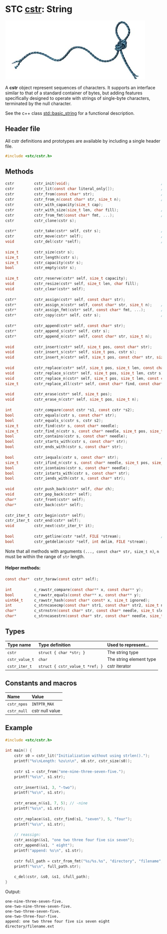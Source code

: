 # STC [cstr](../include/stc/cstr.h): String
![String](pics/string.jpg)

A **cstr** object represent sequences of characters. It supports an interface similar to that of a standard container of bytes, but adding features specifically designed to operate with strings of single-byte characters, terminated by the null character.

See the c++ class [std::basic_string](https://en.cppreference.com/w/cpp/string/basic_string) for a functional description.

## Header file

All cstr definitions and prototypes are available by including a single header file.

```c
#include <stc/cstr.h>
```
## Methods

```c
cstr         cstr_init(void);                                         // constructor; same as cstr_null.
cstr         cstr_lit(const char literal_only[]);                     // cstr from literal; no strlen().
cstr         cstr_from(const char* str);                              // constructor using strlen()
cstr         cstr_from_n(const char* str, size_t n);                  // constructor with specified length
cstr         cstr_with_capacity(size_t cap);
cstr         cstr_with_size(size_t len, char fill);                   // repeat fill len times
cstr         cstr_from_fmt(const char* fmt, ...);                     // printf() formatting
cstr         cstr_clone(cstr s);

cstr*        cstr_take(cstr* self, cstr s);                           // take the constructed or moved string
cstr         cstr_move(cstr* self);                                   // move string to caller, leave empty string
void         cstr_del(cstr *self);                                    // destructor

size_t       cstr_size(cstr s);
size_t       cstr_length(cstr s);
size_t       cstr_capacity(cstr s);
bool         cstr_empty(cstr s);

size_t       cstr_reserve(cstr* self, size_t capacity);
void         cstr_resize(cstr* self, size_t len, char fill);
void         cstr_clear(cstr* self);

cstr*        cstr_assign(cstr* self, const char* str);
cstr*        cstr_assign_n(cstr* self, const char* str, size_t n);    // assign n first chars of str
cstr*        cstr_assign_fmt(cstr* self, const char* fmt, ...);       // printf() formatting
cstr*        cstr_copy(cstr* self, cstr s);                           // cstr_take(self, cstr_clone(s))

cstr*        cstr_append(cstr* self, const char* str);
cstr*        cstr_append_s(cstr* self, cstr s);
cstr*        cstr_append_n(cstr* self, const char* str, size_t n);

void         cstr_insert(cstr* self, size_t pos, const char* str);
void         cstr_insert_s(cstr* self, size_t pos, cstr s);
void         cstr_insert_n(cstr* self, size_t pos, const char* str, size_t n);

void         cstr_replace(cstr* self, size_t pos, size_t len, const char* str);
void         cstr_replace_s(cstr* self, size_t pos, size_t len, cstr s);
void         cstr_replace_n(cstr* self, size_t pos, size_t len, const char* str, size_t n);
size_t       cstr_replace_all(cstr* self, const char* find, const char* replace);

void         cstr_erase(cstr* self, size_t pos);
void         cstr_erase_n(cstr* self, size_t pos, size_t n);

int          cstr_compare(const cstr *s1, const cstr *s2);
bool         cstr_equals(cstr s, const char* str);
bool         cstr_equals_s(cstr s, cstr s2);
size_t       cstr_find(cstr s, const char* needle);
size_t       cstr_find_n(cstr s, const char* needle, size_t pos, size_t nmax);
bool         cstr_contains(cstr s, const char* needle);
bool         cstr_starts_with(cstr s, const char* str);
bool         cstr_ends_with(cstr s, const char* str);

bool         cstr_iequals(cstr s, const char* str);                   // prefix i = case-insensitive
size_t       cstr_ifind_n(cstr s, const char* needle, size_t pos, size_t nmax);
bool         cstr_icontains(cstr s, const char* needle);
bool         cstr_istarts_with(cstr s, const char* str);
bool         cstr_iends_with(cstr s, const char* str);

void         cstr_push_back(cstr* self, char ch);
void         cstr_pop_back(cstr* self);
char*        cstr_front(cstr* self);
char*        cstr_back(cstr* self);

cstr_iter_t  cstr_begin(cstr* self);
cstr_iter_t  cstr_end(cstr* self);
void         cstr_next(cstr_iter_t* it);

bool         cstr_getline(cstr *self, FILE *stream);                  // cstr_getdelim(self, '\n', stream)
bool         cstr_getdelim(cstr *self, int delim, FILE *stream);
```

Note that all methods with arguments `(..., const char* str, size_t n)`, `n` must be within the range of `str` length.

#### Helper methods:
```c
const char*  cstr_toraw(const cstr* self);

int          c_rawstr_compare(const char** x, const char** y);
bool         c_rawstr_equals(const char** x, const char** y);
uint64_t     c_rawstr_hash(const char* const* x, size_t ignored);
int          c_strncasecmp(const char* str1, const char* str2, size_t n);
char*        c_strnstrn(const char* str, const char* needle, size_t slen, size_t nlen);
char*        c_strncasestrn(const char* str, const char* needle, size_t slen, size_t nlen);
```

## Types

| Type name         | Type definition                  | Used to represent...     |
|:------------------|:---------------------------------|:-------------------------|
| `cstr`            | `struct { char *str; }`          | The string type          |
| `cstr_value_t`    | `char`                           | The string element type  |
| `cstr_iter_t`     | `struct { cstr_value_t *ref; }`  | cstr iterator            |

## Constants and macros

| Name              | Value             |
|:------------------|:------------------|
|  `cstr_npos`      | `INTPTR_MAX`      |
|  `cstr_null`      | cstr null value   |

## Example
```c
#include <stc/cstr.h>

int main() {
    cstr s0 = cstr_lit("Initialization without using strlen().");
    printf("%s\nLength: %zu\n\n", s0.str, cstr_size(s0));

    cstr s1 = cstr_from("one-nine-three-seven-five.");
    printf("%s\n", s1.str);

    cstr_insert(&s1, 3, "-two");
    printf("%s\n", s1.str);

    cstr_erase_n(&s1, 7, 5); // -nine
    printf("%s\n", s1.str);

    cstr_replace(&s1, cstr_find(s1, "seven"), 5, "four");
    printf("%s\n", s1.str);

    // reassign:
    cstr_assign(&s1, "one two three four five six seven");
    cstr_append(&s1, " eight");
    printf("append: %s\n", s1.str);

    cstr full_path = cstr_from_fmt("%s/%s.%s", "directory", "filename", "ext");
    printf("%s\n", full_path.str);

    c_del(cstr, &s0, &s1, &full_path);
}
```
Output:
```
one-nine-three-seven-five.
one-two-nine-three-seven-five.
one-two-three-seven-five.
one-two-three-four-five.
append: one two three four five six seven eight
directory/filename.ext
```
